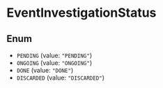 # EventInvestigationStatus

## Enum

* `PENDING` (value: `"PENDING"`)
* `ONGOING` (value: `"ONGOING"`)
* `DONE` (value: `"DONE"`)
* `DISCARDED` (value: `"DISCARDED"`)
